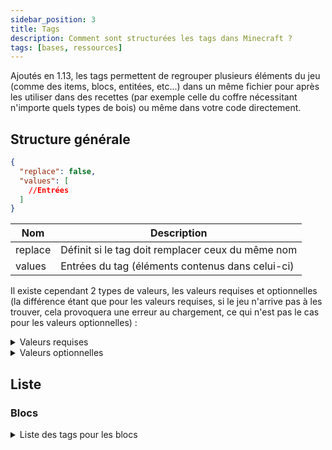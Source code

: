 ```yaml
---
sidebar_position: 3
title: Tags
description: Comment sont structurées les tags dans Minecraft ?
tags: [bases, ressources]
---
```


Ajoutés en 1.13, les tags permettent de regrouper plusieurs éléments du jeu (comme des items, blocs, entitées, etc...) dans un même fichier pour après les utiliser dans des recettes (par exemple celle du coffre nécessitant n'importe quels types de bois) ou même dans votre code directement.

## Structure générale

```json
{
  "replace": false,
  "values": [
    //Entrées
  ]
}
```

| Nom     | Description                                       |
|---------|---------------------------------------------------|
| replace | Définit si le tag doit remplacer ceux du même nom |
| values  | Entrées du tag (éléments contenus dans celui-ci)  |

Il existe cependant 2 types de valeurs, les valeurs requises et optionnelles (la différence étant que pour les valeurs requises, si le jeu n'arrive pas à les trouver, cela provoquera une erreur au chargement, ce qui n'est pas le cas pour les valeurs optionnelles) :
<details>
  <summary>Valeurs requises</summary>

Celle-ci peuvent prendre 2 valeurs, soit un identifiant faisant référence à un élément du jeu, soit un identifiant faisant référence à un tag (précédé d'un `#`).

```json
"minecraft:diamond_block"
```

```json
"#minecraft:stone_bricks"
```
  
</details>

<details>
  <summary>Valeurs optionnelles</summary>

Celle-ci peuvent prendre 2 valeurs au niveau du champ `ìd`, soit un identifiant faisant référence à un élément du jeu, soit un identifiant faisant référence à un tag (précédé d'un `#`). Le champ `required` permet quant à lui de définir si l'entrée est requise ou non (dans le cas d'une entrée optionnelle il faudrat le définir sur `false`).

```json
{
  "id": "minecraft:diamond_block",
  "required": false
}
```

```json
{
  "id": "#minecraft:stone_bricks",
  "required": false
}
```

</details>

## Liste

### Blocs

<details>
<summary>Liste des tags pour les blocs</summary>

| Identifiant                                | Description                                                                                    |
|--------------------------------------------|------------------------------------------------------------------------------------------------|
| `mineable/axe`                             | Liste des blocs pouvant être miné efficacement avec une hache                                  |
| `mineable/hoe`                             | Liste des blocs pouvant être miné efficacement avec faux                                       |
| `mineable/pickaxe`                         | Liste des blocs pouvant être miné efficacement avec pioche                                     |
| `mineable/shovel`                          | Liste des blocs pouvant être miné efficacement avec pelle                                      |
| `acacia_logs`                              | Liste des blocs                                                                                |
| `animals_spawnable_on`                     | Liste des blocs sur lesquels les animaux peuvent apparaitre                                    |
| `anvil`                                    | Liste des blocs                                                                                |
| `axolotls_spawnable_on`                    | Liste des blocs sur lesquels les axolotls peuvent apparaitre                                   |
| `azalea_grows_on`                          | Liste des blocs                                                                                |
| `azalea_root_replaceable`                  | Liste des blocs                                                                                |
| `bamboo_plantable_on`                      | Liste des blocs                                                                                |
| `banners`                                  | Liste des blocs                                                                                |
| `base_stone_nether`                        | Liste des blocs                                                                                |
| `base_stone_overworld`                     | Liste des blocs                                                                                |
| `beacon_base_blocks`                       | Liste des blocs                                                                                |
| `beds`                                     | Liste des blocs                                                                                |
| `beehives`                                 | Liste des blocs                                                                                |
| `bee_growables`                            | Liste des blocs                                                                                |
| `big_dripleaf_placeable`                   | Liste des blocs                                                                                |
| `birch_logs`                               | Liste des blocs                                                                                |
| `buttons`                                  | Liste des blocs                                                                                |
| `campfires`                                | Liste des blocs                                                                                |
| `candles`                                  | Liste des blocs                                                                                |
| `candle_cakes`                             | Liste des blocs                                                                                |
| `carpets`                                  | Liste des blocs                                                                                |
| `cauldrons`                                | Liste des blocs                                                                                |
| `cave_vines`                               | Liste des blocs                                                                                |
| `climbable`                                | Liste des blocs                                                                                |
| `coal_ores`                                | Liste des blocs                                                                                |
| `copper_ores`                              | Liste des blocs                                                                                |
| `corals`                                   | Liste des blocs                                                                                |
| `coral_blocks`                             | Liste des blocs                                                                                |
| `coral_plants`                             | Liste des blocs                                                                                |
| `crimson_stems`                            | Liste des blocs                                                                                |
| `crops`                                    | Liste des blocs                                                                                |
| `crystal_sound_blocks`                     | Liste des blocs                                                                                |
| `dark_oak_logs`                            | Liste des blocs                                                                                |
| `deepslate_ore_replaceables`               | Liste des blocs                                                                                |
| `diamond_ores`                             | Liste des blocs                                                                                |
| `dirt`                                     | Liste des blocs                                                                                |
| `doors`                                    | Liste des blocs                                                                                |
| `dragon_immune`                            | Liste des blocs                                                                                |
| `dripstone_replaceable_blocks`             | Liste des blocs                                                                                |
| `emerald_ores`                             | Liste des blocs                                                                                |
| `enderman_holdable`                        | Liste des blocs                                                                                |
| `fall_damage_resetting`                    | Liste des blocs                                                                                |
| `features_cannot_replace`                  | Liste des blocs                                                                                |
| `fences`                                   | Liste des blocs                                                                                |
| `fence_gates`                              | Liste des blocs                                                                                |
| `fire`                                     | Liste des blocs                                                                                |
| `flowers`                                  | Liste des blocs                                                                                |
| `flower_pots`                              | Liste des blocs                                                                                |
| `foxes_spawnable_on`                       | Liste des blocs sur lesquels les loups peuvent apparaitre                                      |
| `geode_invalid_blocks`                     | Liste des blocs                                                                                |
| `goats_spawnable_on`                       | Liste des blocs sur lesquels les chèvres peuvent apparaitre                                    |
| `gold_ores`                                | Liste des blocs                                                                                |
| `guarded_by_piglins`                       | Liste des blocs                                                                                |
| `hoglin_repellents`                        | Liste des blocs                                                                                |
| `ice`                                      | Liste des blocs                                                                                |
| `impermeable`                              | Liste des blocs                                                                                |
| `infiniburn_end`                           | Liste des blocs                                                                                |
| `infiniburn_nether`                        | Liste des blocs                                                                                |
| `infiniburn_overworld`                     | Liste des blocs                                                                                |
| `inside_step_sound_blocks`                 | Liste des blocs                                                                                |
| `iron_ores`                                | Liste des blocs                                                                                |
| `jungle_logs`                              | Liste des blocs                                                                                |
| `lapis_ores`                               | Liste des blocs                                                                                |
| `lava_pool_stone_cannot_replace`           | Liste des blocs                                                                                |
| `leaves`                                   | Liste des blocs                                                                                |
| `logs`                                     | Liste des blocs                                                                                |
| `logs_that_burn`                           | Liste des blocs                                                                                |
| `lush_ground_replaceable`                  | Liste des blocs                                                                                |
| `mooshrooms_spawnable_on`                  | Liste des blocs sur lesquels les vaches champignon peuvent apparaitre                          |
| `moss_replaceable`                         | Liste des blocs                                                                                |
| `mushroom_grow_block`                      | Liste des blocs                                                                                |
| `needs_diamond_tool`                       | Liste des blocs                                                                                |
| `needs_iron_tool`                          | Liste des blocs                                                                                |
| `needs_stone_tool`                         | Liste des blocs                                                                                |
| `non_flammable_wood`                       | Liste des blocs                                                                                |
| `nylium`                                   | Liste des blocs                                                                                |
| `oak_logs`                                 | Liste des blocs                                                                                |
| `occludes_vibration_signals`               | Liste des blocs                                                                                |
| `parrots_spawnable_on`                     | Liste des blocs sur lesquels les perroquets peuvent apparaitre                                 |
| `piglin_repellents`                        | Liste des blocs                                                                                |
| `planks`                                   | Liste des blocs                                                                                |
| `polar_bears_spawnable_on_in_frozen_ocean` | Liste des blocs sur lesquels les ours polaires peuvent apparaitre dans des biomes d'océan gelé |
| `portals`                                  | Liste des blocs                                                                                |
| `pressure_plates`                          | Liste des blocs                                                                                |
| `prevent_mob_spawning_inside`              | Liste des blocs                                                                                |
| `rabbits_spawnable_on`                     | Liste des blocs sur lesquels les lapins peuvent apparaitre                                     |
| `rails`                                    | Liste des blocs                                                                                |
| `redstone_ores`                            | Liste des blocs                                                                                |
| `replaceable_plants`                       | Liste des blocs                                                                                |
| `sand`                                     | Liste des blocs                                                                                |
| `saplings`                                 | Liste des blocs                                                                                |
| `shulker_boxes`                            | Liste des blocs                                                                                |
| `signs`                                    | Liste des blocs                                                                                |
| `slabs`                                    | Liste des blocs                                                                                |
| `small_dripleaf_placeable`                 | Liste des blocs                                                                                |
| `small_flowers`                            | Liste des blocs                                                                                |
| `snow`                                     | Liste des blocs                                                                                |
| `soul_fire_base_blocks`                    | Liste des blocs                                                                                |
| `soul_speed_blocks`                        | Liste des blocs                                                                                |
| `spruce_logs`                              | Liste des blocs                                                                                |
| `stairs`                                   | Liste des blocs                                                                                |
| `standing_signs`                           | Liste des blocs                                                                                |
| `stone_bricks`                             | Liste des blocs                                                                                |
| `stone_ore_replaceables`                   | Liste des blocs pouvant être remplacés par des minerais                                        |
| `stone_pressure_plates`                    | Liste des blocs                                                                                |
| `strider_warm_blocks`                      | Liste des blocs                                                                                |
| `tall_flowers`                             | Liste des blocs                                                                                |
| `terracotta`                               | Liste des blocs                                                                                |
| `trapdoors`                                | Liste des blocs                                                                                |
| `underwater_bonemeals`                     | Liste des blocs                                                                                |
| `unstable_bottom_center`                   | Liste des blocs                                                                                |
| `valid_spawn`                              | Liste des blocs                                                                                |
| `walls`                                    | Liste des blocs                                                                                |
| `wall_corals`                              | Liste des blocs                                                                                |
| `wall_post_override`                       | Liste des blocs                                                                                |
| `wall_signs`                               | Liste des blocs                                                                                |
| `warped_stems`                             | Liste des blocs                                                                                |
| `wart_blocks`                              | Liste des blocs                                                                                |
| `wither_immune`                            | Liste des blocs                                                                                |
| `wither_summon_base_blocks`                | Liste des blocs utilisables pour faire apparaitre le wither                                    |
| `wolves_spawnable_on`                      | Liste des blocs sur lesquels les loups peuvent apparaitre                                      |
| `wooden_buttons`                           | Liste des blocs                                                                                |
| `wooden_doors`                             | Liste des blocs                                                                                |
| `wooden_fences`                            | Liste des blocs                                                                                |
| `wooden_pressure_plates`                   | Liste des blocs                                                                                |
| `wooden_slabs`                             | Liste des blocs                                                                                |
| `wooden_stairs`                            | Liste des blocs                                                                                |
| `wooden_trapdoors`                         | Liste des blocs                                                                                |
| `wool`                                     | Liste des blocs qui sont des laines                                                            |

</details>
